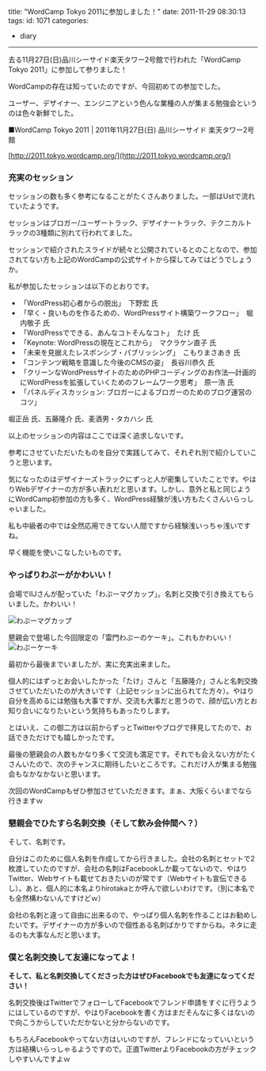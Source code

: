 title: "WordCamp Tokyo 2011に参加しました！"
date: 2011-11-29 08:30:13
tags:
id: 1071
categories:
  - diary
---

去る11月27日(日)品川シーサイド楽天タワー2号館で行われた「WordCamp Tokyo 2011」に参加して参りました！

WordCampの存在は知っていたのですが、今回初めての参加でした。

ユーザー、デザイナー、エンジニアという色んな業種の人が集まる勉強会というのは色々新鮮でした。

■WordCamp Tokyo 2011 | 2011年11月27日(日) 品川シーサイド 楽天タワー2号館

[http://2011.tokyo.wordcamp.org/](http://2011.tokyo.wordcamp.org/)<!--more-->

### 充実のセッション

セッションの数も多く参考になることがたくさんありました。一部はUstで流れていたようです。

セッションはブロガー/ユーザートラック、デザイナートラック、テクニカルトラックの3種類に別れて行われてました。

セッションで紹介されたスライドが続々と公開されているとのことなので、参加されてない方も上記のWordCampの公式サイトから探してみてはどうでしょうか。

私が参加したセッションは以下のとおりです。

*   <span>「WordPress初心者からの脱出」　下野宏 氏</span>
*   <span>「早く・良いものを作るための、WordPressサイト構築ワークフロー」　堀内敬子 氏</span>
*   <span>「WordPressでできる、あんなコトそんなコト」　たけ 氏</span>
*   <span>「Keynote: WordPressの現在とこれから」　マクラケン直子 氏</span>
*   <span>「未来を見据えたレスポンシブ・パブリッシング」　こもりまさあき 氏</span>
*   <span>「コンテンツ戦略を意識した今後のCMSの姿」　長谷川恭久 氏</span>
*   <span>「クリーンなWordPressサイトのためのPHPコーディングのお作法―計画的にWordPressを拡張していくためのフレームワーク思考」　原一浩 氏</span>
*   <span>「パネルディスカッション: ブロガーによるブロガーのためのブログ運営のコツ」

堀正岳 氏、五藤隆介 氏、麦酒男・タカハシ 氏</span>

以上のセッションの内容はここでは深く追求しないです。

参考にさせていただいたものを自分で実践してみて、それぞれ別で紹介していこうと思います。

気になったのはデザイナーズトラックにずっと人が密集していたことです。やはりWebデザイナーの方が多い表れだと思います。しかし、意外と私と同じようにWordCamp初参加の方も多く、WordPress経験が浅い方もたくさんいらっしゃいました。

私も中級者の中では全然応用できてない人間ですから経験浅いっちゃ浅いですね。

早く機能を使いこなしたいものです。

### やっぱりわぷーがかわいい！

会場でIIJさんが配っていた「わぷーマグカップ」。名刺と交換で引き換えてもらいました。かわいい！

![わぷーマグカップ](http://creamo.jp/wp/wp-content/uploads/2011/11/wctokyo-mag.png "わぷーマグカップ")

懇親会で登場した今回限定の「雷門わぷーのケーキ」。これもかわいい！
![わぷーケーキ](http://creamo.jp/wp/wp-content/uploads/2011/11/wctokyo-cake.png "懇親会で登場したわぷーケーキ")

最初から最後までいましたが、実に充実出来ました。

個人的にはずっとお会いしたかった「たけ」さんと「五藤隆介」さんと名刺交換させていただいたのが大きいです（上記セッションに出られてた方々）。やはり自分を高めるには勉強も大事ですが、交流も大事だと思うので、顔が広い方とお知り合いになりたいという気持ちもあったりします。

とはいえ、この御二方は以前からずっとTwitterやブログで拝見してたので、お話できただけでも嬉しかったです。

最後の懇親会の人数もかなり多くて交流も満足です。それでも会えない方がたくさんいたので、次のチャンスに期待したいところです。これだけ人が集まる勉強会もなかなかないと思います。

次回のWordCampもぜひ参加させていただきます。まぁ、大阪くらいまでなら行きますｗ

### 懇親会でひたすら名刺交換（そして飲み会仲間へ？）

そして、名刺です。

自分はこのために個人名刺を作成してから行きました。会社の名刺とセットで2枚渡していたのですが、会社の名刺はFacebookしか載ってないので、やはりTwitter、Webサイトも載せておきたいのが常です（Webサイトも宣伝できるし）。あと、個人的に本名よりhirotakaとか呼んで欲しいわけです。（別に本名でも全然構わないんですけどｗ）

会社の名刺と違って自由に出来るので、やっぱり個人名刺を作ることはお勧めしたいです。デザイナーの方が多いので個性ある名刺ばかりですからね。ネタに走るのも大事なんだと思います。

### 僕と名刺交換して友達になってよ！

**そして、私と名刺交換してくださった方はぜひFacebookでも友達になってください！**

名刺交換後はTwitterでフォローしてFacebookでフレンド申請をすぐに行うようにはしているのですが、やはりFacebookを書く方はまだそんなに多くはないので向こうからしていただかないと分からないのです。

もちろんFacebookやってない方はいいのですが、フレンドになっていいという方は結構いらっしゃるようですので。正直TwitterよりFacebookの方がチェックしやすいんですよｗ